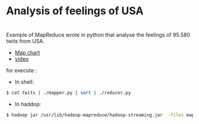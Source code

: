 # Analysis of feelings of USA
#
#
Example of MapReduce wrote in python that analyse the feelings of 95.580 twits from USA.

- [Map chart](https://venancioromero.github.io/Analysis-of-feelings-USA/)
- [video](https://www.youtube.com/watch?v=421QxMqSIno&feature=youtu.be)

for execute : 

- In shell:
```bash
$ cat twits | ./mapper.py | sort | ./reducer.py
```

- In haddop:

```bash
$ hadoop jar /usr/lib/hadoop-mapreduce/hadoop-streaming.jar  -files mapper.py,reducer.py,states,dic.txt -mapper mapper.py -reducer reducer.py -input twits -output output 
```
